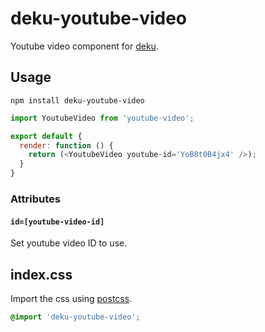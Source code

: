 # deku-youtube-video

Youtube video component for [deku](https://github.com/dekujs/deku).

## Usage

```shell
npm install deku-youtube-video
```

```js
import YoutubeVideo from 'youtube-video';

export default {
  render: function () {
    return (<YoutubeVideo youtube-id='YoB8t0B4jx4' />);
  }
}
```

### Attributes

#### `id=[youtube-video-id]`
Set youtube video ID to use.

## index.css

Import the css using [postcss](https://github.com/postcss/postcss).
```css
@import 'deku-youtube-video';
```

